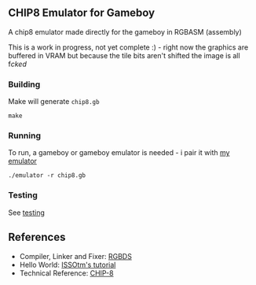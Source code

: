 ## CHIP8 Emulator for Gameboy

A chip8 emulator made directly for the gameboy in RGBASM (assembly)

This is a work in progress, not yet complete :) - right now the graphics are buffered in VRAM but because the tile bits aren't shifted the image is all f*cked*



### Building

Make will generate `chip8.gb`
```
make
```

### Running

To run, a gameboy or gameboy emulator is needed - i pair it with [my emulator](https://github.com/alt-romes/gameboyemulator)
```
./emulator -r chip8.gb
```

### Testing

See [testing](https://github.com/alt-romes/chip8-emulator-for-gameboy/tree/master/tests)

## References

* Compiler, Linker and Fixer: [RGBDS](https://rgbds.gbdev.io)
* Hello World: [ISSOtm's tutorial](https://eldred.fr/gb-asm-tutorial/hello-world.html)
* Technical Reference: [CHIP-8](http://devernay.free.fr/hacks/chip8/C8TECH10.HTM)
